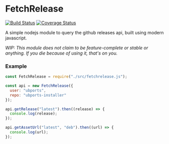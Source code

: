 # FetchRelease
[![Build Status](https://travis-ci.org/ubports/fetchrelease.svg?branch=master)](https://travis-ci.org/ubports/fetchrelease) [![Coverage Status](https://coveralls.io/repos/github/ubports/fetchrelease/badge.svg?branch=master)](https://coveralls.io/github/ubports/fetchrelease?branch=master)

A simple nodejs module to query the github releases api, built using modern javascript.

*WIP: This module does not claim to be feature-complete or stable or anything. If you die because of using it, that's on you.*

### Example

```javascript
const FetchRelease = require("./src/fetchrelease.js");

const api = new FetchRelease({
  user: "ubports",
  repo: "ubports-installer"
});

api.getRelease("latest").then((release) => {
  console.log(release);
});

api.getAssetUrl("latest", "deb").then((url) => {
  console.log(url);
});
```
